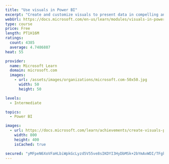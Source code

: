 ```yaml
---
title: "Use visuals in Power BI"
excerpt: "Create and customize visuals to present data in compelling and insightful ways."
webUrl: https://docs.microsoft.com/en-us/learn/modules/visuals-in-power-bi/
type: course
price: Free
length: PT1H16M
ratings:
  count: 4385
  average: 4.7486887
heat: 55

provider:
  name: Microsoft Learn
  domain: microsoft.com
  images:
    - url: /assets/images/organizations/microsoft.com-50x50.jpg
      width: 50
      height: 50

levels:
  - Intermediate

topics:
  - Power BI

images:
  - url: https://docs.microsoft.com/learn/achievements/create-visuals-power-bi-desktop-social.png
    width: 800
    height: 400
    isCached: true

secured: "yMFpeN6XoVFaHLbiWpkGcLyzd5V55ve8sIKDYI3HyDbMSk+2bYmAvWDI/TFgkw6WGWJLmqg+AFSllArTwpXXV+HHqJokaK02RSECM7iKOuj4bJBn2wzjUjSIdkdpB/M5R3ytvgFmnTYJtSz1W5wvEUMp/SpUqi4mATgVSNQRUmAbubzUKnAb4iRG6AzhK1zW33Zj5WyhqQxGJzVznZWWnSJOtWtPh+vuVx4UBz4aQ9rX7cSRmAQDOqjokqZpQCnJXVG5YMfEMAEaRxl3hBCdnhQPrnVs3afKJysi1Az3a5evvizwv18temPyY6A9v3rDJkfB2LXz38o9O5a1cnDsuTKTHo24cmr850otAckzmMry3gXdTX/7RmrDmu1EtDfZ03LgxFQTwAUV2sLj+BzERZq18pw42Q9Cd1qcbR96E5Y=;OFS4v+btXJX9TUI4wBwENA=="
---
```


